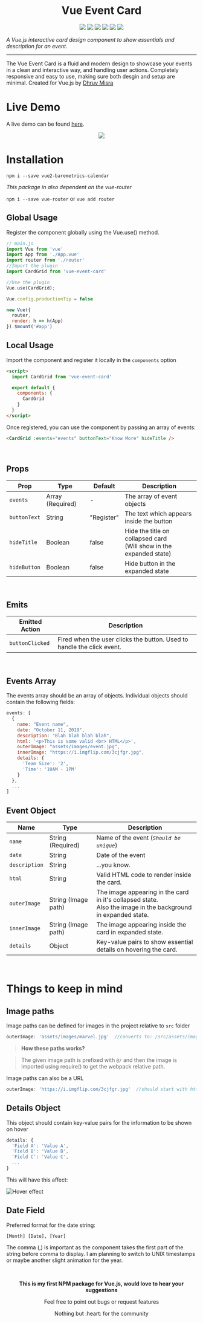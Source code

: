 <h1 align="center">Vue Event Card</h1>

<p align="center">
  <img src="https://img.shields.io/badge/made%20by-dhruvmisra-blue.svg" >

  <img src="https://img.shields.io/npm/v/vue-event-card">

  <img src="https://badges.frapsoft.com/os/v1/open-source.svg?v=103" >

  <img src="https://img.shields.io/github/languages/top/dhruvmisra/vue-event-card.svg">

  <img src="https://img.shields.io/github/issues/dhruvmisra/vue-event-card.svg">

  <img src="https://img.shields.io/badge/PRs-welcome-brightgreen.svg?style=flat">
</p>

_A Vue.js interactive card design component to show essentials and description for an event._

---

The Vue Event Card is a fluid and modern design to showcase your events in a clean and interactive way, and handling user actions.
Completely responsive and easy to use, making sure both desgin and setup are minimal.
Created for Vue.js by [Dhruv Misra](https://github.com/dhruvmisra)

# Live Demo
A live demo can be found [here](https://dhruvmisra.github.io/vue-event-card/).

<p align="center">
  <img src="https://media.giphy.com/media/jO18cveEuJIJLBFyxK/giphy.gif">
</p>

# Installation
`npm i --save vue2-baremetrics-calendar`

_This package in also dependent on the vue-router_

`npm i --save vue-router` or `vue add router`

## Global Usage
Register the component globally using the Vue.use() method.

```js
// main.js
import Vue from 'vue'
import App from './App.vue'
import router from './router'
//Import the plugin
import CardGrid from 'vue-event-card'

//Use the plugin
Vue.use(CardGrid);

Vue.config.productionTip = false

new Vue({
  router,
  render: h => h(App)
}).$mount('#app')
```

## Local Usage
Import the component and register it locally in the `components` option

```html
<script>
  import CardGrid from 'vue-event-card'

  export default {
    components: {
      CardGrid
    }
  }
</script>
```

Once registered, you can use the component by passing an array of events:

```html
<CardGrid :events="events" buttonText="Know More" hideTitle />
```

<br>

## Props
| Prop         	| Type             	| Default    	| Description                                                             	|
|--------------	|------------------	|------------	|-------------------------------------------------------------------------	|
| `events`     	| Array (Required) 	| -          	| The array of event objects                                              	|
| `buttonText` 	| String           	| "Register" 	| The text which appears inside the button                                	|
| `hideTitle`  	| Boolean          	| false      	| Hide the title on collapsed card <br> (Will show in the expanded state) 	|
| `hideButton` 	| Boolean          	| false      	| Hide button in the expanded state                                       	|

<br>

## Emits
| Emitted Action  	| Description                                                            	|
|-----------------	|------------------------------------------------------------------------	|
| `buttonClicked` 	| Fired when the user clicks the button. Used to handle the click event. 	|

<br>

## Events Array
The events array should be an array of objects. Individual objects should contain the following fields:

```js
events: [
  {
    name: "Event name",
    date: "October 11, 2019",
    description: "Blah blah blah blah",
    html: '<p>This is some valid <br> HTML</p>',
    outerImage: "assets/images/event.jpg",
    innerImage: "https://i.imgflip.com/3cjfgr.jpg",
    details: {
      'Team Size': '2',
      'Time': '10AM - 1PM'
    }
  },
  ...
]
```

## Event Object
| Name          	| Type                	| Description                                                                                                       	|
|---------------	|---------------------	|-------------------------------------------------------------------------------------------------------------------	|
| `name`        	| String (Required)   	| Name of the event (_`Should be unique`_)                                                                          	|
| `date`        	| String              	| Date of the event                                                                                                 	|
| `description` 	| String              	| ...you know.                                                                              	|
| `html`        	| String              	| Valid HTML code to render inside the card.                                                                        	|
| `outerImage`  	| String (Image path) 	| The image appearing in the card in it's collapsed state. <br> Also the image in the background in expanded state. 	|
| `innerImage`  	| String (Image path) 	| The image appearing inside the card in expanded state.                                                            	|
| `details`     	| Object              	| Key-value pairs to show essential details on hovering the card.                                                   	|               

<br>

# Things to keep in mind

## Image paths
Image paths can be defined for images in the project relative to `src` folder

```js
outerImage: 'assets/images/marvel.jpg'  //converts to: /src/assets/images/marvel.jpg
```
> **How these paths works?**

> The given image path is prefixed with `@/` and then the image is imported using require() to get the webpack relative path.

Image paths can also be a URL
```js
outerImage: 'https://i.imgflip.com/3cjfgr.jpg'  //should start with https:// or http://
```

## Details Object
This object should contain key-value pairs for the information to be shown on hover
```js
details: {
  'Field A': 'Value A',
  'Field B': 'Value B',
  'Field C': 'Value C',
  ...
}
```

This will have this affect:

![Hover effect](https://media.giphy.com/media/MZXDWBbmbtp3HaARWG/giphy.gif)

## Date Field
Preferred format for the date string:

`[Month] [Date], [Year]`

The comma (,) is important as the component takes the first part of the string before comma to display. I am planning to switch to UNIX timestamps or maybe another slight animation for the year.

<br>

<p align="center"> 
  <b>This is my first NPM package for Vue.js, would love to hear your suggestions</b>
</p>

<p align="center"> 
  Feel free to point out bugs or request features
</p>

<p align="center"> 
  Nothing but :heart: for the community
</p>
